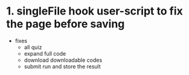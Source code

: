# 1. singleFile hook user-script to fix the page before saving

- fixes
  - all quiz
  - expand full code
  - download downloadable codes
  - submit run and store the result
